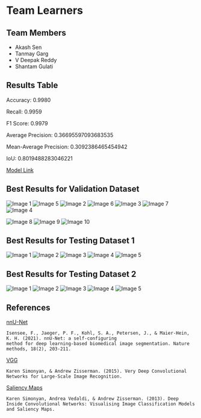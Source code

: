 # Team Learners
## Team Members
- Akash Sen
- Tanmay Garg
- V Deepak Reddy
- Shantam Gulati

## Results Table
Accuracy: 0.9980

Recall: 0.9959

F1 Score: 0.9979

Average Precision: 0.36695597093683535

Mean-Average Precision: 0.3092386465454942

IoU: 0.8019488283046221

[Model Link](https://drive.google.com/drive/folders/1BM34dG-D4moVaOq7TWkzEpbVhALcNAId?usp=sharing)

## Best Results for Validation Dataset
![Image 1](results/validation/1.png)
![Image 5](results/validation/5.png)
![Image 2](results/validation/2.png)
![Image 6](results/validation/6.png)
![Image 3](results/validation/3.png)
![Image 7](results/validation/7.png)
![Image 4](results/validation/4.png)

![Image 8](results/validation/8.png)
![Image 9](results/validation/9.png)
![Image 10](results/validation/10.png)

## Best Results for Testing Dataset 1
![Image 1](results/test/test_1.png)
![Image 2](results/test/test_2.png)
![Image 3](results/test/test_3.png)
![Image 4](results/test/test_6.png)
![Image 5](results/test/test_5.png)

## Best Results for Testing Dataset 2
![Image 1](results/test/2_test_7.png)
![Image 2](results/test/2_test_8.png)
![Image 3](results/test/2_test_9.png)
![Image 4](results/test/2_test_10.png)
![Image 5](results/test/2_test_13.png)



## References
[nnU-Net](https://www.google.com/url?q=https://www.nature.com/articles/s41592-020-01008-z&sa=D&source=docs&ust=1677235958581755&usg=AOvVaw3dWL0SrITLhCJUBiNIHCQO)

    Isensee, F., Jaeger, P. F., Kohl, S. A., Petersen, J., & Maier-Hein, K. H. (2021). nnU-Net: a self-configuring 
    method for deep learning-based biomedical image segmentation. Nature methods, 18(2), 203-211.

[VGG](https://arxiv.org/abs/1409.1556)
    
    Karen Simonyan, & Andrew Zisserman. (2015). Very Deep Convolutional Networks for Large-Scale Image Recognition.

[Saliency Maps](https://arxiv.org/abs/1312.6034)
    
    Karen Simonyan, Andrea Vedaldi, & Andrew Zisserman. (2013). Deep Inside Convolutional Networks: Visualising Image Classification Models and Saliency Maps.


